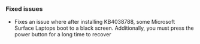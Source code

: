 ### Fixed issues
- Fixes an issue where after installing KB4038788, some Microsoft Surface Laptops boot to a black screen. Additionally, you must press the power button for a long time to recover